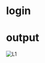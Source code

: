 # login

# output

![L1](https://github.com/codingboat1316/login/assets/130082313/65bef93e-7905-4181-9ac3-882af18dd0f7)
